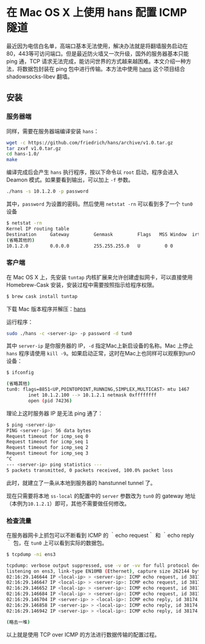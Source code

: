 # 在 Mac OS X 上使用 hans 配置 ICMP 隧道

最近因为电信白名单，高端口基本无法使用，解决办法就是将翻墙服务启动在80，443等可访问端口。但是最近防火墙又一次升级，国外的服务器基本只能 ping 通，TCP 请求无法完成，能访问世界的方式越来越困难。本文介绍一种方法，将数据包封装在 ping 包中进行传输。本方法中使用 [hans](http://code.gerade.org/hans/) 这个项目结合 shadowsocks-libev 翻墙。

<!--more-->

## 安装

### 服务器端

同样，需要在服务器端编译安装 `hans`：

```bash
wget -c https://github.com/friedrich/hans/archive/v1.0.tar.gz
tar zxvf v1.0.tar.gz
cd hans-1.0/
make
```

编译完成后会产生 `hans` 执行程序，按以下命令以 `root` 启动，程序会进入 Deamon 模式。如果要看到输出，可以加上 `-f` 参数。

```bash
./hans -s 10.1.2.0 -p password
```

其中，`password` 为设置的密码。然后使用 `netstat -rn` 可以看到多了一个 `tun0` 设备

```bash
$ netstat -rn
Kernel IP routing table
Destination     Gateway         Genmask         Flags   MSS Window  irtt Iface
(省略其他的)
10.1.2.0        0.0.0.0         255.255.255.0   U         0 0          0 tun0
```

### 客户端

在 Mac OS X 上，先安装 `tuntap` 内核扩展来允许创建虚拟网卡，可以直接使用 Homebrew-Cask 安装，安装过程中需要按照指示给程序权限。

```bash
$ brew cask install tuntap
```

下载 Mac 版本程序并解压：[hans](https://sourceforge.net/projects/hanstunnel/files/osx/)

运行程序：

```bash
sudo ./hans -c <server-ip> -p password -d tun0
```

其中 `server-ip` 是你服务器的 IP，`-d` 指定Mac上新启设备的名称。Mac 上停止 `hans` 程序请使用 `kill -9`。如果启动正常，这时在Mac上也同样可以观察到tun0设备：

```bash
$ ifconfig

(省略其他)
tun0: flags=8851<UP,POINTOPOINT,RUNNING,SIMPLEX,MULTICAST> mtu 1467
        inet 10.1.2.100 --> 10.1.2.1 netmask 0xffffffff 
        open (pid 74236)
```

理论上这时服务器 IP 是无法 ping 通了：

```bash
$ ping <server-ip>
PING <server-ip>: 56 data bytes
Request timeout for icmp_seq 0
Request timeout for icmp_seq 1
Request timeout for icmp_seq 2
Request timeout for icmp_seq 3
^C
--- <server-ip> ping statistics ---
5 packets transmitted, 0 packets received, 100.0% packet loss
```

此时，就建立了一条从本地到服务器的 hanstunnel tunnel 了。

现在只需要将本地 `ss-local` 的配置中的 `server` 参数改为 `tun0` 的 gateway 地址（本例为`10.1.2.1`）即可，其他不需要做任何修改。

### 检查流量

在服务器网卡上抓包可以不断看到 ICMP 的 ｀echo request｀ 和 ｀echo reply｀ 包，在 `tun0` 上可以看到实际的数据包。

```bash
$ tcpdump -ni ens3

tcpdump: verbose output suppressed, use -v or -vv for full protocol decode
listening on ens3, link-type EN10MB (Ethernet), capture size 262144 bytes
02:16:29.146644 IP <local-ip> > <server-ip>: ICMP echo request, id 38174, seq 7330, length 93
02:16:29.146647 IP <local-ip> > <server-ip>: ICMP echo request, id 38174, seq 7330, length 13
02:16:29.146652 IP <local-ip> > <server-ip>: ICMP echo request, id 38174, seq 7330, length 13
02:16:29.146684 IP <local-ip> > <server-ip>: ICMP echo request, id 38174, seq 7330, length 93
02:16:29.146704 IP <server-ip> > <local-ip>: ICMP echo reply, id 38174, seq 7330, length 257
02:16:29.146858 IP <server-ip> > <local-ip>: ICMP echo reply, id 38174, seq 7330, length 833
02:16:29.146942 IP <server-ip> > <local-ip>: ICMP echo reply, id 38174, seq 7330, length 257

(略去一堆)
```

以上就是使用 TCP over ICMP 的方法进行数据传输的配置过程。

